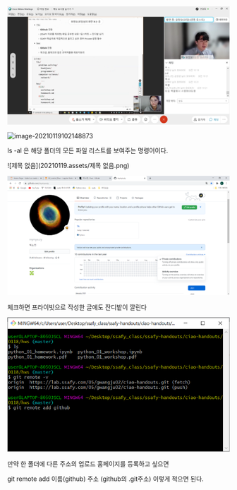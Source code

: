 ![image-20210119102445541](20210119.assets/image-20210119102445541.png)



![image-20210119102148873](C:\Users\user\AppData\Roaming\Typora\typora-user-images\image-20210119102148873.png)

ls -al 은 해당 폴더의 모든 파일 리스트를 보여주는 명령어이다.

![제목 없음](20210119.assets/제목 없음.png)

![image-20210119103246672](20210119.assets/image-20210119103246672.png)

체크하면 프라이빗으로 작성한 글에도 잔디밭이 깔린다

![image-20210119104504485](20210119.assets/image-20210119104504485.png)

만약 한 폴더에 다른 주소의 업로드 홈페이지를 등록하고 싶으면

git remote add 이름(github) 주소 (github의 .git주소) 이렇게 적으면 된다.